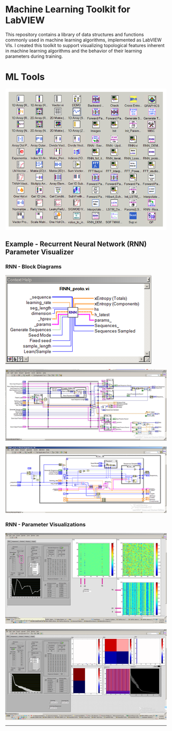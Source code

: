 # Machine Learning Toolkit for LabVIEW

This repository contains a library of data structures and functions commonly used in machine learning algorithms, implemented as LabVIEW VIs. 
I created this toolkit to support visualizing topological features inherent in machine learning algorithms and the behavior of their learning parameters during training.


# ML Tools

![vi_menu](GALLERY/vi_menu.png)


## Example - Recurrent Neural Network (RNN) Parameter Visualizer


### RNN - Block Diagrams

![RNN help_context](GALLERY/RNN_inout_help.png)

![RNN Backward Pass Block Diagram](GALLERY/RNN_block.JPG)

![RNN Backward Pass Block Diagram_0](GALLERY/RNN_block_0.png)


### RNN - Parameter Visualizations

![RNN Params_1](GALLERY/RNN_weight_visualization_00.png)

![RNN Params_2](GALLERY/RNN_continuation_seed_mode_stability.PNG)


---



